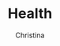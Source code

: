 ---
layout: post
title: Health
author: Christina
section: resources
categories: [resources, christina]
audience: ""
keywords: ""
goals: ""
actions: ""
---
